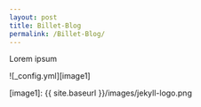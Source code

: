 ```yaml
---
layout: post
title: Billet-Blog
permalink: /Billet-Blog/
---
```


Lorem ipsum

![_config.yml][image1]


[image1]: {{ site.baseurl }}/images/jekyll-logo.png
